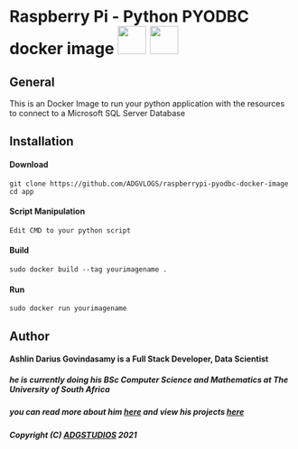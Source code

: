 # Raspberry Pi - Python PYODBC docker image <img src="https://user-images.githubusercontent.com/45560312/128073592-e23f6f44-575f-4701-a4b1-2740c7b25642.png" width="50" height="50"> <img src="https://user-images.githubusercontent.com/45560312/128073753-3c84a85e-8de4-4693-97ac-3cc462a18547.png" width="50" height="50">

## General

This is an Docker Image to run your python application with the resources to connect to a Microsoft SQL Server Database

## Installation

#### Download
````
git clone https://github.com/ADGVLOGS/raspberrypi-pyodbc-docker-image
cd app 
````

#### Script Manipulation
````
Edit CMD to your python script
````

#### Build
````
sudo docker build --tag yourimagename .
````

#### Run
````
sudo docker run yourimagename
````

## Author

#### Ashlin Darius Govindasamy is a Full Stack Developer, Data Scientist 
##### he is currently doing his BSc Computer Science and Mathematics at The University of South Africa
##### you can read more about him [here](https://www.linkedin.com/in/ashlin-darius-govindasamy-4a85a0159/) and view his projects [here](https://github.com/ADGVLOGS)

##### Copyright (C) [ADGSTUDIOS](https://adgstudios.co.za) 2021


